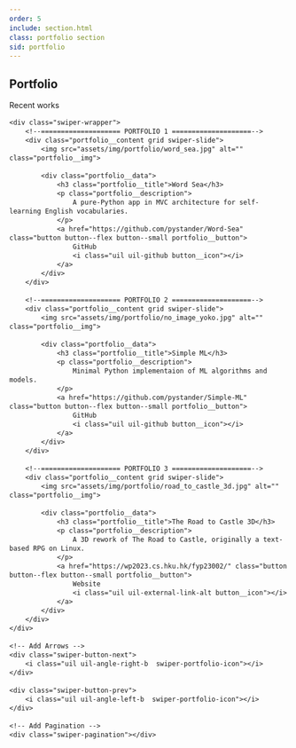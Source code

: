 ```yaml
---
order: 5
include: section.html
class: portfolio section
sid: portfolio
---
```


<h2 class="section__title">Portfolio</h2>
<span class="section__subtitle">Recent works</span>

<div class="portfolio__container container swiper-container">

    <div class="swiper-wrapper">
        <!--==================== PORTFOLIO 1 ====================-->
        <div class="portfolio__content grid swiper-slide">
            <img src="assets/img/portfolio/word_sea.jpg" alt="" class="portfolio__img">

            <div class="portfolio__data">
                <h3 class="portfolio__title">Word Sea</h3>
                <p class="portfolio__description">
                    A pure-Python app in MVC architecture for self-learning English vocabularies.
                </p>
                <a href="https://github.com/pystander/Word-Sea" class="button button--flex button--small portfolio__button">
                    GitHub
                    <i class="uil uil-github button__icon"></i>
                </a>
            </div>
        </div>

        <!--==================== PORTFOLIO 2 ====================-->
        <div class="portfolio__content grid swiper-slide">
            <img src="assets/img/portfolio/no_image_yoko.jpg" alt="" class="portfolio__img">

            <div class="portfolio__data">
                <h3 class="portfolio__title">Simple ML</h3>
                <p class="portfolio__description">
                    Minimal Python implementaion of ML algorithms and models.
                </p>
                <a href="https://github.com/pystander/Simple-ML" class="button button--flex button--small portfolio__button">
                    GitHub
                    <i class="uil uil-github button__icon"></i>
                </a>
            </div>
        </div>

        <!--==================== PORTFOLIO 3 ====================-->
        <div class="portfolio__content grid swiper-slide">
            <img src="assets/img/portfolio/road_to_castle_3d.jpg" alt="" class="portfolio__img">

            <div class="portfolio__data">
                <h3 class="portfolio__title">The Road to Castle 3D</h3>
                <p class="portfolio__description">
                    A 3D rework of The Road to Castle, originally a text-based RPG on Linux.
                </p>
                <a href="https://wp2023.cs.hku.hk/fyp23002/" class="button button--flex button--small portfolio__button">
                    Website
                    <i class="uil uil-external-link-alt button__icon"></i>
                </a>
            </div>
        </div>
    </div>

    <!-- Add Arrows -->
    <div class="swiper-button-next">
        <i class="uil uil-angle-right-b  swiper-portfolio-icon"></i>
    </div>

    <div class="swiper-button-prev">
        <i class="uil uil-angle-left-b  swiper-portfolio-icon"></i>
    </div>

    <!-- Add Pagination -->
    <div class="swiper-pagination"></div>
</div>
